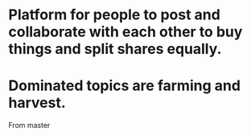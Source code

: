 # Platform for people to post and collaborate with each other to buy things and split shares equally. 
# Dominated topics are farming and harvest.


From master